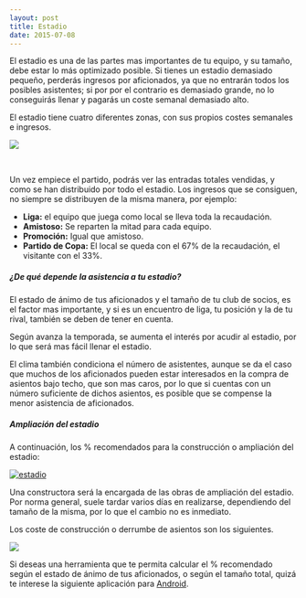 ```yaml
---
layout: post
title: Estadio
date: 2015-07-08
---
```


El estadio es una de las partes mas importantes de tu equipo, y su tamaño, debe estar lo más optimizado posible. Si tienes un estadio demasiado pequeño, perderás ingresos por aficionados, ya que no entrarán todos los posibles asistentes; si por por el contrario es demasiado grande, no lo conseguirás llenar y pagarás un coste semanal demasiado alto.

El estadio tiene cuatro diferentes zonas, con sus propios costes semanales e ingresos.

![](http://i61.tinypic.com/2hhetcz.png)

 

Un vez empiece el partido, podrás ver las entradas totales vendidas, y como se han distribuido por todo el estadio. Los ingresos que se consiguen, no siempre se distribuyen de la misma manera, por ejemplo:

- **Liga:** el equipo que juega como local se lleva toda la recaudación.
- **Amistoso:** Se reparten la mitad para cada equipo.
- **Promoción:** Igual que amistoso.
- **Partido de Copa:** El local se queda con el 67% de la recaudación, el visitante con el 33%.

  

##### **¿De qué depende la asistencia a tu estadio?**

El estado de ánimo de tus aficionados y el tamaño de tu club de socios, es el factor mas importante, y si es un encuentro de liga, tu posición y la de tu rival, también se deben de tener en cuenta.

Según avanza la temporada, se aumenta el interés por acudir al estadio, por lo que será mas fácil llenar el estadio.

El clima también condiciona el número de asistentes, aunque se da el caso que muchos de los aficionados pueden estar interesados en la compra de asientos bajo techo, que son mas caros, por lo que si cuentas con un número suficiente de dichos asientos, es posible que se compense la menor asistencia de aficionados.  

##### **Ampliación del estadio**

A continuación, los % recomendados para la construcción o ampliación del estadio:

[![estadio](http://www.guiaocerin.com/es/wp-content/uploads/sites/2/2015/07/estadio.png)](http://www.guiaocerin.com/es/wp-content/uploads/sites/2/2015/07/estadio.png)

Una constructora será la encargada de las obras de ampliación del estadio. Por norma general, suele tardar varios días en realizarse, dependiendo del tamaño de la misma, por lo que el cambio no es inmediato.

Los coste de construcción o derrumbe de asientos son los siguientes.

![](http://i60.tinypic.com/oqal5d.png)

Si deseas una herramienta que te permita calcular el % recomendado según el estado de ánimo de tus aficionados, o según el tamaño total, quizá te interese la siguiente aplicación para [Android](http://www.guiaocerin.com/es/app-guia-ocerin/).
